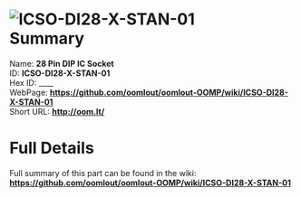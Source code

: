 
![ICSO-DI28-X-STAN-01](https://github.com/oomlout/oomlout-OOMP/blob/master/parts/ICSO-DI28-X-STAN-01/ICSO-DI28-X-STAN-01_420.jpg)   
Summary
=================
  
Name: __28 Pin DIP IC Socket__    
ID: __ICSO-DI28-X-STAN-01__   
Hex ID: ____   
WebPage: __https://github.com/oomlout/oomlout-OOMP/wiki/ICSO-DI28-X-STAN-01__   
Short URL: __http://oom.lt/__   

Full Details
==========================
Full summary of this part can be found in the wiki:   
__https://github.com/oomlout/oomlout-OOMP/wiki/ICSO-DI28-X-STAN-01__    

